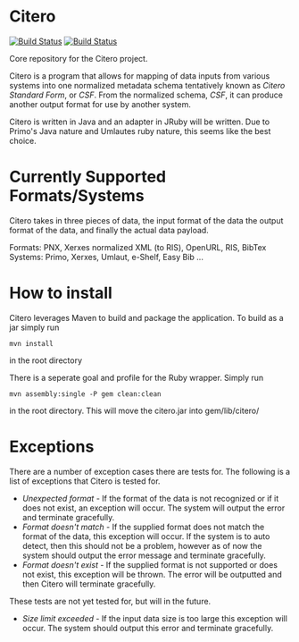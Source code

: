 Citero
==========
[![Build Status](http://jenkins1.bobst.nyu.edu/view/Citero/job/Citero/badge/icon)](http://jenkins1.bobst.nyu.edu/view/Citero/job/Citero/)
[![Build Status](https://travis-ci.org/NYULibraries/citero.png?branch=development)](https://travis-ci.org/NYULibraries/citero)

Core repository for the Citero project.

Citero is a program that allows for mapping of data inputs from various systems into one normalized metadata schema
tentatively known as *Citero Standard Form*, or *CSF*. From the normalized schema, *CSF*, it can produce another output
format for use by another system.

Citero is written in Java and an adapter in JRuby will be written. Due to Primo's Java nature and Umlautes ruby nature, this seems like the best choice.

Currently Supported Formats/Systems
===================================
Citero takes in three pieces of data, the input format of the data the output format of the data, and finally the actual data payload. 

Formats: PNX, Xerxes normalized XML (to RIS), OpenURL, RIS, BibTex
Systems: Primo, Xerxes, Umlaut, e-Shelf, Easy Bib ...

How to install
==============
Citero leverages Maven to build and package the application. To build as a jar simply run

	mvn install

in the root directory

There is a seperate goal and profile for the Ruby wrapper. Simply run

	mvn assembly:single -P gem clean:clean

in the root directory. This will move the citero.jar into gem/lib/citero/

Exceptions
==========
There are a number of exception cases there are tests for. The following is a list of exceptions that Citero is
tested for.
- *Unexpected format* - If the format of the data is not recognized or if it does not exist, an exception will occur. The system will output the error and terminate gracefully.
- *Format doesn't match* - If the supplied format does not match the format of the data, this exception will occur. If the system is to auto detect, then this should not be a problem, however as of now the system should output the error message and terminate gracefully.
- *Format doesn't exist* - If the supplied format is not supported or does not exist, this exception will be thrown. The error will be outputted and then Citero will terminate gracefully.

These tests are not yet tested for, but will in the future.
- *Size limit exceeded* - If the input data size is too large this exception will occur. The system should output this error and
						terminate gracefully.


